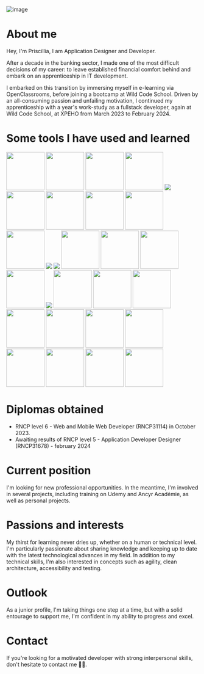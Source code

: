 ![image](https://github.com/PriscilliaAmmeux/priscillia.ammeux/assets/96787811/3c7e9adf-f421-4372-9af9-8ae4bb7e747f)


<h1>About me</h1>
<p>Hey, I'm Priscillia,  I am Application Designer and Developer.</p>

<p>After a decade in the banking sector, I made one of the most difficult decisions of my career: to leave established financial comfort behind and embark on an apprenticeship in IT development.</p>

<p>I embarked on this transition by immersing myself in e-learning via OpenClassrooms, before joining a bootcamp at Wild Code School. Driven by an all-consuming passion and unfailing motivation, I continued my apprenticeship with a year's work-study as a fullstack developer, again at Wild Code School, at XPEHO from March 2023 to February 2024.</p>

<h1>Some tools I have used and learned</h1>
<img src="https://cdn.jsdelivr.net/gh/devicons/devicon@latest/icons/dart/dart-plain-wordmark.svg" width=100/>
<img src="https://cdn.jsdelivr.net/gh/devicons/devicon@latest/icons/flutter/flutter-original.svg" width=100 />

<img src="https://cdn.jsdelivr.net/gh/devicons/devicon@latest/icons/javascript/javascript-original.svg" width=100/>            
<img src="https://cdn.jsdelivr.net/gh/devicons/devicon@latest/icons/typescript/typescript-original.svg" width=100 />          
<img src="https://cdn.jsdelivr.net/gh/devicons/devicon@latest/icons/vuejs/vuejs-original-wordmark.svg" />          
<img src="https://cdn.jsdelivr.net/gh/devicons/devicon@latest/icons/react/react-original-wordmark.svg" width=100/>
<img src="https://cdn.jsdelivr.net/gh/devicons/devicon@latest/icons/nodejs/nodejs-original-wordmark.svg" width=100/>
<img src="https://cdn.jsdelivr.net/gh/devicons/devicon@latest/icons/express/express-original-wordmark.svg" width=100 />
<img src="https://cdn.jsdelivr.net/gh/devicons/devicon@latest/icons/sass/sass-original.svg" width=100/>
     
<img src="https://cdn.jsdelivr.net/gh/devicons/devicon@latest/icons/java/java-original-wordmark.svg" width=100/>   
<img src="https://cdn.jsdelivr.net/gh/devicons/devicon@latest/icons/kotlin/kotlin-original-wordmark.svg" />        
<img src="https://cdn.jsdelivr.net/gh/devicons/devicon@latest/icons/gradle/gradle-original-wordmark.svg" />         
<img src="https://cdn.jsdelivr.net/gh/devicons/devicon@latest/icons/maven/maven-original.svg" width=100/>        
          
<img src="https://cdn.jsdelivr.net/gh/devicons/devicon@latest/icons/nginx/nginx-original.svg" width=100/>
          
<img src="https://cdn.jsdelivr.net/gh/devicons/devicon@latest/icons/mysql/mysql-original-wordmark.svg" width=100/>       
<img src="https://cdn.jsdelivr.net/gh/devicons/devicon@latest/icons/postgresql/postgresql-original.svg" width=100/>
          
<img src="https://cdn.jsdelivr.net/gh/devicons/devicon@latest/icons/docker/docker-original-wordmark.svg" />
          
<img src="https://cdn.jsdelivr.net/gh/devicons/devicon@latest/icons/karatelabs/karatelabs-original.svg" width=100/>          
<img src="https://cdn.jsdelivr.net/gh/devicons/devicon@latest/icons/jest/jest-plain.svg" width=100/>
<img src="https://cdn.jsdelivr.net/gh/devicons/devicon@latest/icons/junit/junit-plain-wordmark.svg" width=100/>     
<img src="https://cdn.jsdelivr.net/gh/devicons/devicon@latest/icons/playwright/playwright-original.svg" width=100/>          
<img src="https://cdn.jsdelivr.net/gh/devicons/devicon@latest/icons/prometheus/prometheus-plain-wordmark.svg" width=100/>
<img src="https://cdn.jsdelivr.net/gh/devicons/devicon@latest/icons/sonarqube/sonarqube-original-wordmark.svg" width=100/>
<img src="https://cdn.jsdelivr.net/gh/devicons/devicon@latest/icons/swagger/swagger-original-wordmark.svg" width=100/>
        
<img src="https://cdn.jsdelivr.net/gh/devicons/devicon@latest/icons/vscode/vscode-original-wordmark.svg" width=100/>
<img src="https://cdn.jsdelivr.net/gh/devicons/devicon@latest/icons/intellij/intellij-original.svg" width=100/>
                   
<img src="https://cdn.jsdelivr.net/gh/devicons/devicon@latest/icons/figma/figma-original.svg" width=100/>
<img src="https://cdn.jsdelivr.net/gh/devicons/devicon@latest/icons/github/github-original-wordmark.svg" width=100/>

<h1>Diplomas obtained</h1>
<ul>
  <li>RNCP level 6 - Web and Mobile Web Developer (RNCP31114) in October 2023.</li>
  <li>Awaiting results of RNCP level 5 - Application Developer Designer (RNCP31678) - february 2024</li>
</ul>

<h1>Current position</h1>
<p>I'm looking for new professional opportunities. In the meantime, I'm involved in several projects, including training on Udemy and Ancyr Académie, as well as personal projects.</p>

<h1>Passions and interests</h1>
<p>My thirst for learning never dries up, whether on a human or technical level. I'm particularly passionate about sharing knowledge and keeping up to date with the latest technological advances in my field. In addition to my technical skills, I'm also interested in concepts such as agility, clean architecture, accessibility and testing.</p>

<h1>Outlook</h1>
As a junior profile, I'm taking things one step at a time, but with a solid entourage to support me, I'm confident in my ability to progress and excel.

<h1>Contact</h1>
If you're looking for a motivated developer with strong interpersonal skills, don't hesitate to contact me 🐞😉.

